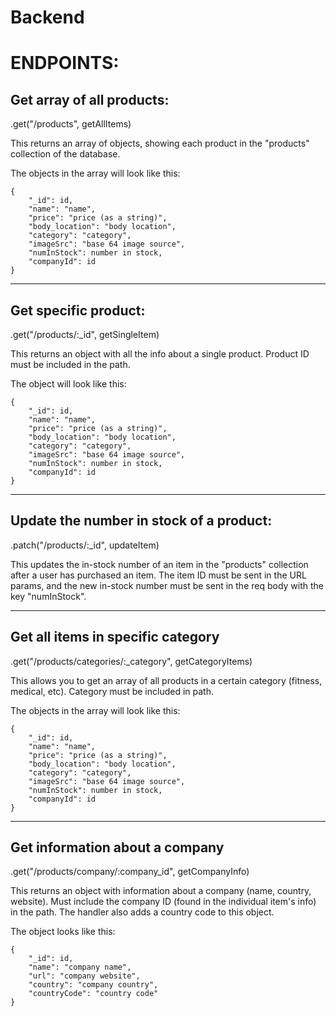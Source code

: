 # Backend

# ENDPOINTS:


## Get array of all products: 
.get("/products", getAllItems)

This returns an array of objects, showing each product in the "products" collection of the database.

The objects in the array will look like this:
```
{
    "_id": id,
    "name": "name",
    "price": "price (as a string)",
    "body_location": "body location",
    "category": "category",
    "imageSrc": "base 64 image source",
    "numInStock": number in stock,
    "companyId": id
}
```

---

## Get specific product:
.get("/products/:_id", getSingleItem)

This returns an object with all the info about a single product. Product ID must be included in the path.

The object will look like this: 
```
{
    "_id": id,
    "name": "name",
    "price": "price (as a string)",
    "body_location": "body location",
    "category": "category",
    "imageSrc": "base 64 image source",
    "numInStock": number in stock,
    "companyId": id
}
```
---

## Update the number in stock of a product:
.patch("/products/:_id", updateItem)

This updates the in-stock number of an item in the "products" collection after a user has purchased an item. The item ID must be sent in the URL params, and the new in-stock number must be sent in the req body with the key "numInStock".

---
## Get all items in specific category
.get("/products/categories/:_category", getCategoryItems)

This allows you to get an array of all products in a certain category (fitness, medical, etc). Category must be included in path. 

The objects in the array will look like this: 
```
{
    "_id": id,
    "name": "name",
    "price": "price (as a string)",
    "body_location": "body location",
    "category": "category",
    "imageSrc": "base 64 image source",
    "numInStock": number in stock,
    "companyId": id
}
```
---

## Get information about a company
.get("/products/company/:company_id", getCompanyInfo)

This returns an object with information about a company (name, country, website). Must include the company ID (found in the individual item's info) in the path. The handler also adds a country code to this object.

The object looks like this:
```
{
    "_id": id,
    "name": "company name",
    "url": "company website",
    "country": "company country",
    "countryCode": "country code"
}
```